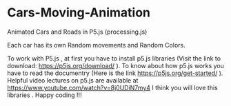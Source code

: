 # Cars-Moving-Animation

Animated Cars and Roads in P5.js (processing.js)

Each car has its own Random movements and Random Colors.

To work with P5.js , at first you have to install p5.js libraries (Visit the link to download:  https://p5js.org/download/ ).
To know about how p5.js works you have to read the documentry (Here is the link https://p5js.org/get-started/ ).
Helpful video lectures on p5.js are available at https://www.youtube.com/watch?v=8j0UDiN7my4
I think you will love this libraries . Happy coding !!!
